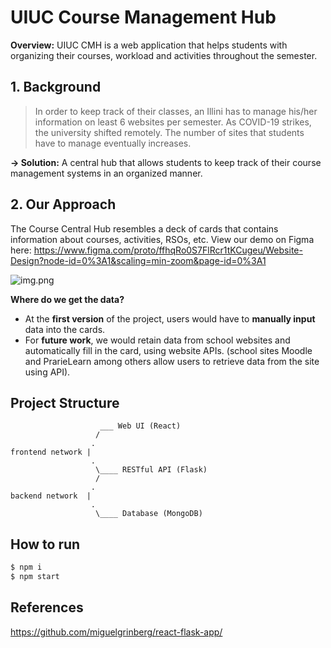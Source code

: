 # UIUC Course Management Hub

**Overview:** UIUC CMH is a web application that helps students with organizing their courses, workload and activities throughout the semester.

## 1. Background

> In order to keep track of their classes, an Illini has to manage his/her information on least 6 websites per semester. As COVID-19 strikes, the university shifted remotely. The number of sites that students have to manage eventually increases.

**&#8594; Solution:** A central hub that allows students to keep track of their course management systems in an organized manner.

## 2. Our Approach

The Course Central Hub resembles a deck of cards that contains information about courses, activities, RSOs, etc. View our demo on Figma here: https://www.figma.com/proto/ffhqRo0S7FlRcr1tKCugeu/Website-Design?node-id=0%3A1&scaling=min-zoom&page-id=0%3A1


![img.png](snapshot.png)

**Where do we get the data?**

- At the **first version** of the project, users would have to **manually input** data into the cards.
- For **future work**, we would retain data from school websites and automatically fill in the card, using website APIs. (school sites Moodle and PrarieLearn among others allow users to retrieve data from the site using API).

## Project Structure

```text
                    ___ Web UI (React)
                   /
                  .
frontend network |
                  .
                   \____ RESTful API (Flask)
                   /
                  .
backend network  |
                  .
                   \____ Database (MongoDB)
```

## How to run
```bash
$ npm i
$ npm start
```

## References
https://github.com/miguelgrinberg/react-flask-app/
